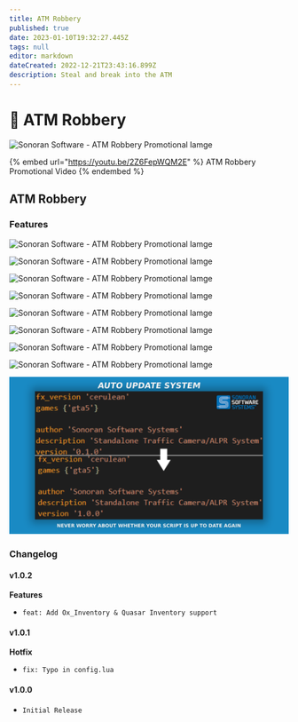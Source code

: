 ```yaml
---
title: ATM Robbery
published: true
date: 2023-01-10T19:32:27.445Z
tags: null
editor: markdown
dateCreated: 2022-12-21T23:43:16.899Z
description: Steal and break into the ATM
---
```


# 🏧 ATM Robbery

![Sonoran Software - ATM Robbery Promotional Iamge](../../atm-robbery/atm\_large.png)

{% embed url="https://youtu.be/2Z6FepWQM2E" %}
ATM Robbery Promotional Video
{% endembed %}

## ATM Robbery

### Features

![Sonoran Software - ATM Robbery Promotional Iamge](../../atm-robbery/atm\_mini\_games.png)

![Sonoran Software - ATM Robbery Promotional Iamge](../../atm-robbery/model\_interaction.png)

![Sonoran Software - ATM Robbery Promotional Iamge](../../atm-robbery/livemap\_integration\_1.png)

![Sonoran Software - ATM Robbery Promotional Iamge](../../atm-robbery/cad\_911\_int.png)

![Sonoran Software - ATM Robbery Promotional Iamge](../../atm-robbery/in\_game\_blips.png)

![Sonoran Software - ATM Robbery Promotional Iamge](../../atm-robbery/discord\_webhooks.png)

![Sonoran Software - ATM Robbery Promotional Iamge](../../atm-robbery/easy\_to\_translate.png)

![Sonoran Software - ATM Robbery Promotional Iamge](../../atm-robbery/gun\_placement.png)

![Sonoran Software - ATM Robbery Promotional Iamge](../../speed-camera/auto-update-feature.png)

### Changelog

#### v1.0.2

**Features**

* `feat: Add Ox_Inventory & Quasar Inventory support`

#### v1.0.1

**Hotfix**

* `fix: Typo in config.lua`

#### v1.0.0

* `Initial Release`
